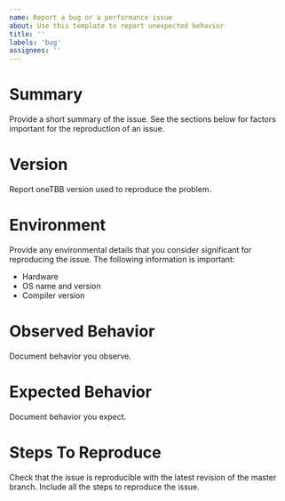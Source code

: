 ```yaml
---
name: Report a bug or a performance issue
about: Use this template to report unexpected behavior
title: ''
labels: 'bug'
assignees: ''
---
```


# Summary
Provide a short summary of the issue. 
See the sections below
for factors important for the reproduction of an issue.

# Version
Report oneTBB version used to reproduce the problem.

# Environment
Provide any environmental details that you consider significant for reproducing the issue.
The following information is important:
* Hardware
* OS name and version
* Compiler version

# Observed Behavior
Document behavior you observe.

# Expected Behavior
Document behavior you expect.

# Steps To Reproduce
Check that the issue is reproducible with the latest revision
of the master branch. Include all the steps to reproduce the issue.